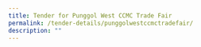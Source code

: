 ```yaml
---
title: Tender for Punggol West CCMC Trade Fair
permalink: /tender-details/punggolwestccmctradefair/
description: ""
---
```

